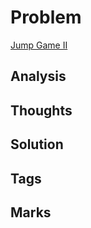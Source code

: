 # Problem
[Jump Game II](https://leetcode.com/problems/jump-game-ii)


## Analysis

## Thoughts

## Solution

## Tags


## Marks

[comment]: <timestamp:>